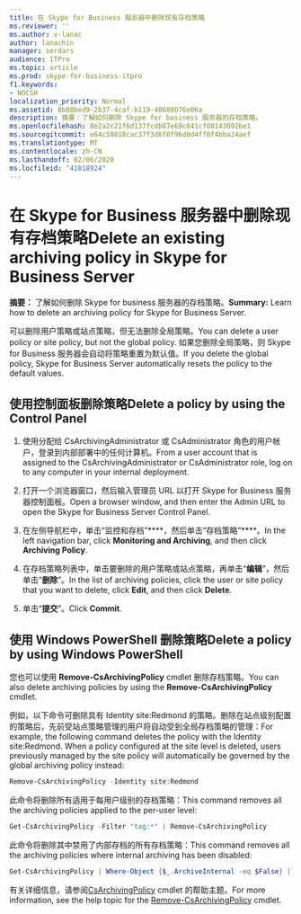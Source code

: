 ```yaml
---
title: 在 Skype for Business 服务器中删除现有存档策略
ms.reviewer: ''
ms.author: v-lanac
author: lanachin
manager: serdars
audience: ITPro
ms.topic: article
ms.prod: skype-for-business-itpro
f1.keywords:
- NOCSH
localization_priority: Normal
ms.assetid: 8b88bed9-2b37-4caf-b119-48688076e06a
description: 摘要：了解如何删除 Skype for business 服务器的存档策略。
ms.openlocfilehash: 8e2a2c21f6d137fcdb87e69c041cf08143092be1
ms.sourcegitcommit: e64c50818cac37f3d6f0f96d0d4ff0f4bba24aef
ms.translationtype: MT
ms.contentlocale: zh-CN
ms.lasthandoff: 02/06/2020
ms.locfileid: "41818924"
---
```

# <a name="delete-an-existing-archiving-policy-in-skype-for-business-server"></a><span data-ttu-id="51bca-103">在 Skype for Business 服务器中删除现有存档策略</span><span class="sxs-lookup"><span data-stu-id="51bca-103">Delete an existing archiving policy in Skype for Business Server</span></span>

<span data-ttu-id="51bca-104">**摘要：** 了解如何删除 Skype for business 服务器的存档策略。</span><span class="sxs-lookup"><span data-stu-id="51bca-104">**Summary:** Learn how to delete an archiving policy for Skype for Business Server.</span></span>
  
<span data-ttu-id="51bca-105">可以删除用户策略或站点策略，但无法删除全局策略。</span><span class="sxs-lookup"><span data-stu-id="51bca-105">You can delete a user policy or site policy, but not the global policy.</span></span> <span data-ttu-id="51bca-106">如果您删除全局策略，则 Skype for Business 服务器会自动将策略重置为默认值。</span><span class="sxs-lookup"><span data-stu-id="51bca-106">If you delete the global policy, Skype for Business Server automatically resets the policy to the default values.</span></span>
  
## <a name="delete-a-policy-by-using-the-control-panel"></a><span data-ttu-id="51bca-107">使用控制面板删除策略</span><span class="sxs-lookup"><span data-stu-id="51bca-107">Delete a policy by using the Control Panel</span></span>

1. <span data-ttu-id="51bca-108">使用分配给 CsArchivingAdministrator 或 CsAdministrator 角色的用户帐户，登录到内部部署中的任何计算机。</span><span class="sxs-lookup"><span data-stu-id="51bca-108">From a user account that is assigned to the CsArchivingAdministrator or CsAdministrator role, log on to any computer in your internal deployment.</span></span> 
    
2. <span data-ttu-id="51bca-109">打开一个浏览器窗口，然后输入管理员 URL 以打开 Skype for Business 服务器控制面板。</span><span class="sxs-lookup"><span data-stu-id="51bca-109">Open a browser window, and then enter the Admin URL to open the Skype for Business Server Control Panel.</span></span> 
    
3. <span data-ttu-id="51bca-110">在左侧导航栏中，单击“监控和存档”\*\*\*\*，然后单击“存档策略”\*\*\*\*。</span><span class="sxs-lookup"><span data-stu-id="51bca-110">In the left navigation bar, click **Monitoring and Archiving**, and then click **Archiving Policy**.</span></span>
    
4. <span data-ttu-id="51bca-111">在存档策略列表中，单击要删除的用户策略或站点策略，再单击“**编辑**”，然后单击“**删除**”。</span><span class="sxs-lookup"><span data-stu-id="51bca-111">In the list of archiving policies, click the user or site policy that you want to delete, click **Edit**, and then click **Delete**.</span></span>
    
5. <span data-ttu-id="51bca-112">单击“**提交**”。</span><span class="sxs-lookup"><span data-stu-id="51bca-112">Click **Commit**.</span></span>
    
## <a name="delete-a-policy-by-using-windows-powershell"></a><span data-ttu-id="51bca-113">使用 Windows PowerShell 删除策略</span><span class="sxs-lookup"><span data-stu-id="51bca-113">Delete a policy by using Windows PowerShell</span></span>

<span data-ttu-id="51bca-114">您也可以使用 **Remove-CsArchivingPolicy** cmdlet 删除存档策略。</span><span class="sxs-lookup"><span data-stu-id="51bca-114">You can also delete archiving policies by using the **Remove-CsArchivingPolicy** cmdlet.</span></span>
  
<span data-ttu-id="51bca-p102">例如，以下命令可删除具有 Identity site:Redmond 的策略。删除在站点级别配置的策略后，先前受站点策略管理的用户将自动受到全局存档策略的管理：</span><span class="sxs-lookup"><span data-stu-id="51bca-p102">For example, the following command deletes the policy with the Identity site:Redmond. When a policy configured at the site level is deleted, users previously managed by the site policy will automatically be governed by the global archiving policy instead:</span></span>
  
```PowerShell
Remove-CsArchivingPolicy -Identity site:Redmond
```

<span data-ttu-id="51bca-117">此命令将删除所有适用于每用户级别的存档策略：</span><span class="sxs-lookup"><span data-stu-id="51bca-117">This command removes all the archiving policies applied to the per-user level:</span></span>
  
```PowerShell
Get-CsArchivingPolicy -Filter "tag:*" | Remove-CsArchivingPolicy
```

<span data-ttu-id="51bca-118">此命令将删除其中禁用了内部存档的所有存档策略：</span><span class="sxs-lookup"><span data-stu-id="51bca-118">This command removes all the archiving policies where internal archiving has been disabled:</span></span>
  
```PowerShell
Get-CsArchivingPolicy | Where-Object {$_.ArchiveInternal -eq $False} | Remove-CsArchivingPolicy
```

<span data-ttu-id="51bca-119">有关详细信息，请参阅[CsArchivingPolicy](https://docs.microsoft.com/powershell/module/skype/remove-csarchivingpolicy?view=skype-ps) cmdlet 的帮助主题。</span><span class="sxs-lookup"><span data-stu-id="51bca-119">For more information, see the help topic for the [Remove-CsArchivingPolicy](https://docs.microsoft.com/powershell/module/skype/remove-csarchivingpolicy?view=skype-ps) cmdlet.</span></span>

